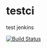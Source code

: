 testci
======

test jenkins

[![Build Status](http://lwbsd.cs.nctu.edu.tw:8180/jenkins/buildStatus/icon?job=lwhsu_testci)](http://lwbsd.cs.nctu.edu.tw:8180/jenkins/job/lwhsu_testci/)
